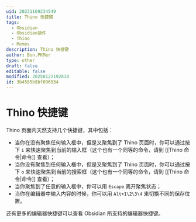```yaml
---
uid: 20231109234549
title: Thino 快捷键
tags:
  - Obsidian
  - Obsidian插件
  - Thino
  - Memos
description: Thino 快捷键
author: Bon,PKMer
type: other
draft: false
editable: false
modified: 20250122192818
id: 3b4585b8bf096934
---
```


# Thino 快捷键

Thino 页面内天然支持几个快捷键，其中包括：

- 当你在没有聚焦任何输入框中，但是又聚焦到了 Thino 页面时，你可以通过按下 `i` 来快速聚焦到当前的输入框（这个也有一个同等的命令，请到 [[Thino 命令|命令]] 查看）；
- 当你没有聚焦到任何输入框中，但是又聚焦到了 Thino 页面时，你可以通过按下 `o` 来快速聚焦到当前的搜索框（这个也有一个同等的命令，请到 [[Thino 命令|命令]] 查看）；
- 当你聚焦到了任意的输入框中，你可以用 `Escape` 离开聚焦状态；
- 当你在编辑器中输入内容的时候，你可以用 `Alt+1\2\3\4` 来切换不同的保存位置。

还有更多的编辑器快捷键可以查看 Obsidian 所支持的编辑器快捷键。